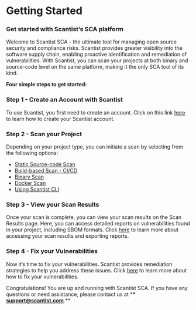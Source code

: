 # Getting Started

### **Get started with Scantist’s SCA platform** <a href="#Get-Starteds-sca-platform" id="Get-Starteds-sca-platform"></a>

Welcome to Scantist SCA - the ultimate tool for managing open source security and compliance risks. Scantist provides greater visibility into the software supply chain, enabling proactive identification and remediation of vulnerabilities. With Scantist, you can scan your projects at both binary and source-code level on the same platform, making it the only SCA tool of its kind.

&#x20;

**Four simple steps to get started:**

### **Step 1 - Create an Account with Scantist** <a href="#step-1-create-an-account-with-scantist" id="step-1-create-an-account-with-scantist"></a>

To use Scantist, you first need to create an account. Click on this link [here](https://scantist.atlassian.net/wiki/spaces/SD/pages/1777958921) to learn how to create your Scantist account.

### **Step 2 - Scan your Project** <a href="#step-2-scan-your-project" id="step-2-scan-your-project"></a>

Depending on your project type, you can initiate a scan by selecting from the following options:

- [Static Source-code Scan](https://scantist.atlassian.net/wiki/spaces/SD/pages/310673409)
- [Build-based Scan - CI/CD](https://scantist.atlassian.net/wiki/spaces/SD/pages/302841974/Build-based+Scan+-+CI+CD)
- [Binary Scan](https://scantist.atlassian.net/wiki/spaces/SD/pages/303759490)
- [Docker Scan](https://scantist.atlassian.net/wiki/spaces/SD/pages/2016313345)
- [Using Scantist CLI](https://scantist.atlassian.net/wiki/spaces/SD/pages/310149195)

### **Step 3 - View your Scan Results** <a href="#step-3-view-your-scan-results" id="step-3-view-your-scan-results"></a>

Once your scan is complete, you can view your scan results on the Scan Results page. Here, you can access detailed reports on vulnerabilities found in your project, including SBOM formats. Click [here](https://scantist.atlassian.net/wiki/spaces/SD/pages/303563064) to learn more about accessing your scan results and exporting reports.

### **Step 4 - Fix your Vulnerabilities** <a href="#step-4-fix-your-vulnerabilities" id="step-4-fix-your-vulnerabilities"></a>

Now it’s time to fix your vulnerabilities. Scantist provides remediation strategies to help you address these issues. Click [here](https://scantist.atlassian.net/wiki/spaces/SD/pages/304283673) to learn more about how to fix your vulnerabilities.

Congratulations! You are up and running with Scantist SCA. If you have any questions or need assistance, please contact us at \***\* [**support@scantist.com**](mailto:support@scantist.com)**.\*\*
